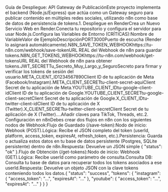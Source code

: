 Guía de Despliegue: API Gateway de PublicaciónEste proyecto implementa el backend (Node.js/Express) que actúa como un Gateway seguro para publicar contenido en múltiples redes sociales, utilizando n8n como base de datos de persistencia de tokens.1. Despliegue en RenderCrea un Nuevo Servicio Web en Render.Conecta tu repositorio y configura el servidor para usar Node.js.Configura las Variables de Entorno (CRÍTICAS):Nombre de VariableValor de EjemploDescripciónPORT3000Puerto de escucha (Render lo asignará automáticamente).N8N_SAVE_TOKEN_WEBHOOKhttps://tu-n8n.com/webhook/save-tokenURL REAL del Webhook de n8n para guardar tokens.N8N_GET_TOKENS_WEBHOOKhttps://tu-n8n.com/webhook/get-tokensURL REAL del Webhook de n8n para obtener tokens.JWT_SECRETTu_Secreto_Muy_Largo_y_SeguroSecreto para firmar y verificar los tokens de sesión del usuario.META_CLIENT_ID1234567890Client ID de tu aplicación de Meta (Facebook/Instagram).META_CLIENT_SECRETtu-client-secret-aquiClient Secret de tu aplicación de Meta.YOUTUBE_CLIENT_IDtu-google-client-idClient ID de tu aplicación de Google.YOUTUBE_CLIENT_SECRETtu-google-client-secretClient Secret de tu aplicación de Google.X_CLIENT_IDtu-twitter-client-idClient ID de tu aplicación de X (Twitter).X_CLIENT_SECRETtu-twitter-client-secretClient Secret de tu aplicación de X (Twitter)....Añadir claves para TikTok, Threads, etc.2. Configuración en n8nDebes crear dos flujos en n8n con los siguientes nodos de Webhook:Flujo de Guardado (/save-token):Nodo de inicio: Webhook (POST).Lógica: Recibe el JSON completo del token (userId, platform, access_token, expiresAt, refresh_token, etc.).Persistencia: Guarda o actualiza estos datos en tu base de datos persistente (Postgres, SQLite persistente) dentro de n8n.Respuesta: Devuelve un JSON simple { "status": "ok" }.Flujo de Obtención (/get-tokens):Nodo de inicio: Webhook (GET).Lógica: Recibe userId como parámetro de consulta.Consulta DB: Consulta tu base de datos para recuperar todos los tokens asociados a ese userId.Respuesta: Devuelve un objeto JSON con la clave tokens conteniendo todos los datos.{
  "status": "success",
  "tokens": {
    "instagram": { "access_token": "...", "expiresAt": "..." },
    "youtube": { "access_token": "...", "expiresAt": "..." }
  }
}
